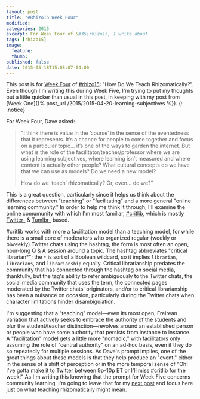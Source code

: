 ```yaml
---
layout: post
title: "#Rhizo15 Week Four"
modified:
categories: 2015
excerpt: For Week Four of &#35;rhizo15, I write about
tags: [rhizo15]
image:
  feature:
  thumb: 
published: false
date: 2015-05-18T15:08:07-04:00
---
```


<!-- {% include _toc.html %}-->   

This post is for [Week Four](http://rhizomatic.net/2015/05/06/week-4-canshould-we-get-rid-of-the-idea-of-dave-how-do-we-teach-rhizomatically/) of [#rhizo15](http://rhizomatic.net/): "How Do We Teach Rhizomatically?". Even though I'm writing this during Week Five, I'm trying to put my thoughts out a little quicker than usual in this post, in keeping with my post from [Week One]({% post_url /2015/2015-04-20-learning-subjectives %}). 
{: .notice}  

For Week Four, Dave asked:  

> "I think there is value in the ‘course’ in the sense of the eventedness that it represents. It’s a chance for people to come together and focus on a particular topic… it’s one of the ways to garden the internet. But what is the role of the facilitator/teacher/professor where we are using learning subjectives, where learning isn’t measured and where content is actually other people? What cultural concepts do we have that we can use as models? Do we need a new model?
>
> How do we ‘teach’ rhizomatically? Or, even… do we?"  

This is a great question, particularly since it helps us think about the differences between "teaching" or "facilitating" and a more general "online learning community." In order to help me think it through, I'll examine the online comumunity with which I'm most familiar, [#critlib](http://www.tinyurl.com/critlibx), which is mostly [Twitter-](https://twitter.com/search?f=realtime&q=%23critlib&src=typd) & [Tumlbr-](https://www.tumblr.com/search/%23critlib/recent) based.  

&#035;critlib works with more a facilitation model than a teaching model, for  while there is a small core of moderators who organized regular (weekly or biweekly) Twitter chats using the hashtag, the form is most often an open, hour-long Q & A session around a topic. The hashtag abbreviates "critical librarian*"; the `*` is sort of a Boolean wildcard, so it implies `librarian`, `librarians`, and `librarianship` equally. Critical librarianship predates the community that has connected through the hashtag on social media, thankfully, but the tag's ability to refer ambiguously to the Twitter chats, the social media community that uses the term, the connected pages moderated by the Twitter chats' originators, and/or to critical librarianship has been a nuisance on occasion, particularly during the Twitter chats when character limitations hinder disambiguiation.   

I'm suggesting that a "teaching" model—even its most open, Freirean variation that actively seeks to embrace the authority of the students and blur the student/teacher distinction—revolves around an established person or people who have some authority that persists from instance to instance. A "facilitation" model gets a little more "nomadic," with facilitators only assuming the role of "central authority" on an ad-hoc basis, even if they do so repeatedly for multiple sessions. As Dave's prompt implies, one of the great things about these models is that they help produce an "event," either in the sense of a shift of perception or in the more temporal sense of "Oh! I've gotta make it to Twitter between 9p-10p ET or I'll miss #critlib for the week!" As I'm writing this knowing that the prompt for Week Five concerns community learning, I'm going to leave that for my [next post]() and focus here just on what teaching rhizomatically might mean.  


